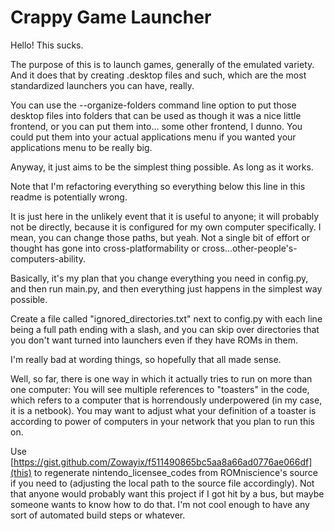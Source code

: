 # Crappy Game Launcher

Hello! This sucks.

The purpose of this is to launch games, generally of the emulated variety. And it does that by creating .desktop files and such, which are the most standardized launchers you can have, really.

You can use the --organize-folders command line option to put those desktop files into folders that can be used as though it was a nice little frontend, or you can put them into... some other frontend, I dunno. You could put them into your actual applications menu if you wanted your applications menu to be really big.

Anyway, it just aims to be the simplest thing possible. As long as it works.

Note that I'm refactoring everything so everything below this line in this readme is potentially wrong.

It is just here in the unlikely event that it is useful to anyone; it will probably not be directly, because it is configured for my own computer specifically. I mean, you can change those paths, but yeah. Not a single bit of effort or thought has gone into cross-platformability or cross...other-people's-computers-ability.

Basically, it's my plan that you change everything you need in config.py, and then run main.py, and then everything just happens in the simplest way possible.

Create a file called "ignored_directories.txt" next to config.py with each line being a full path ending with a slash, and you can skip over directories that you don't want turned into launchers even if they have ROMs in them.

I'm really bad at wording things, so hopefully that all made sense.

Well, so far, there is one way in which it actually tries to run on more than one computer: You will see multiple references to "toasters" in the code, which refers to a computer that is horrendously underpowered (in my case, it is a netbook). You may want to adjust what your definition of a toaster is according to power of computers in your network that you plan to run this on.

Use [https://gist.github.com/Zowayix/f511490865bc5aa8a66ad0776ae066df](this) to regenerate nintendo_licensee_codes from ROMniscience's source if you need to (adjusting the local path to the source file accordingly). Not that anyone would probably want this project if I got hit by a bus, but maybe someone wants to know how to do that. I'm not cool enough to have any sort of automated build steps or whatever.